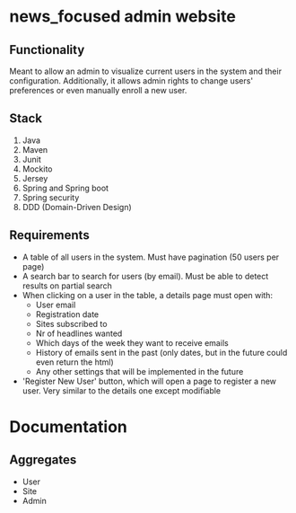 # news_focused admin website

## Functionality
Meant to allow an admin to visualize current users in the system and their configuration.
Additionally, it allows admin rights to change users' preferences or even manually enroll a new user.

## Stack
1. Java
2. Maven
3. Junit
4. Mockito
5. Jersey
6. Spring and Spring boot
7. Spring security
8. DDD (Domain-Driven Design)

## Requirements
* A table of all users in the system. Must have pagination (50 users per page)
* A search bar to search for users (by email). Must be able to detect results on partial search
* When clicking on a user in the table, a details page must open with:
    * User email
    * Registration date
    * Sites subscribed to
    * Nr of headlines wanted
    * Which days of the week they want to receive emails
    * History of emails sent in the past (only dates, but in the future could even return the html)
    * Any other settings that will be implemented in the future
* 'Register New User' button, which will open a page to register a new user. Very similar to the details one except modifiable


# Documentation

## Aggregates

* User
* Site
* Admin
